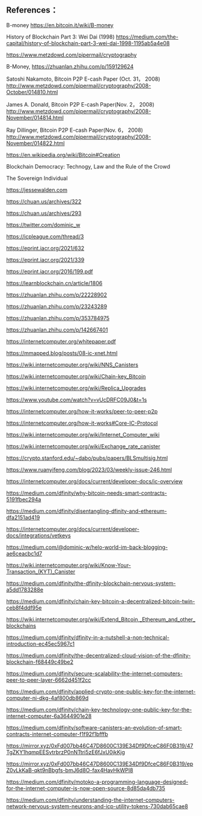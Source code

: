 ## References：

B-money https://en.bitcoin.it/wiki/B-money

History of Blockchain Part 3: Wei Dai (1998) https://medium.com/the-capital/history-of-blockchain-part-3-wei-dai-1998-1195ab5a4e08

https://www.metzdowd.com/pipermail/cryptography

B-Money, https://zhuanlan.zhihu.com/p/159129624

Satoshi Nakamoto, Bitcoin P2P E-cash Paper (Oct. 31， 2008) http://www.metzdowd.com/pipermail/cryptography/2008-October/014810.html

James A. Donald, Bitcoin P2P E-cash Paper(Nov. 2， 2008) http://www.metzdowd.com/pipermail/cryptography/2008-November/014814.html

Ray Dillinger, Bitcoin P2P E-cash Paper(Nov. 6， 2008) http://www.metzdowd.com/pipermail/cryptography/2008-November/014822.html

https://en.wikipedia.org/wiki/Bitcoin#Creation

Blockchain Democracy: Technogy, Law and the Rule of the Crowd

The Sovereign Individual

https://jessewalden.com

https://chuan.us/archives/322

https://chuan.us/archives/293

https://twitter.com/dominic_w

https://icpleague.com/thread/3

https://eprint.iacr.org/2021/632

https://eprint.iacr.org/2021/339

https://eprint.iacr.org/2016/199.pdf

https://learnblockchain.cn/article/1806

https://zhuanlan.zhihu.com/p/22228902

https://zhuanlan.zhihu.com/p/23243289

https://zhuanlan.zhihu.com/p/353784975

https://zhuanlan.zhihu.com/p/142667401

https://internetcomputer.org/whitepaper.pdf

https://mmapped.blog/posts/08-ic-xnet.html

https://wiki.internetcomputer.org/wiki/NNS_Canisters

https://wiki.internetcomputer.org/wiki/Chain-key_Bitcoin

https://wiki.internetcomputer.org/wiki/Replica_Upgrades

https://www.youtube.com/watch?v=vUcDRFC09J0&t=1s

https://internetcomputer.org/how-it-works/peer-to-peer-p2p

https://internetcomputer.org/how-it-works#Core-IC-Protocol

https://wiki.internetcomputer.org/wiki/Internet_Computer_wiki

https://wiki.internetcomputer.org/wiki/Exchange_rate_canister

https://crypto.stanford.edu/~dabo/pubs/papers/BLSmultisig.html

https://www.ruanyifeng.com/blog/2023/03/weekly-issue-246.html

https://internetcomputer.org/docs/current/developer-docs/ic-overview

https://medium.com/dfinity/why-bitcoin-needs-smart-contracts-5191fbec294a

https://medium.com/dfinity/disentangling-dfinity-and-ethereum-dfa2151ad419

https://internetcomputer.org/docs/current/developer-docs/integrations/vetkeys

https://medium.com/@dominic-w/helo-world-im-back-blogging-ae6ceacbc1d7

https://wiki.internetcomputer.org/wiki/Know-Your-Transaction_(KYT)_Canister

https://medium.com/dfinity/the-dfinity-blockchain-nervous-system-a5dd1783288e

https://medium.com/dfinity/chain-key-bitcoin-a-decentralized-bitcoin-twin-ceb8f4ddf95e

https://wiki.internetcomputer.org/wiki/Extend_Bitcoin,_Ethereum_and_other_blockchains

https://medium.com/dfinity/dfinity-in-a-nutshell-a-non-technical-introduction-ec45ec5967c1

https://medium.com/dfinity/the-decentralized-cloud-vision-of-the-dfinity-blockchain-f68449c49be2

https://medium.com/dfinity/secure-scalability-the-internet-computers-peer-to-peer-layer-6662d451f2cc

https://medium.com/dfinity/applied-crypto-one-public-key-for-the-internet-computer-ni-dkg-4af800db869d

https://medium.com/dfinity/chain-key-technology-one-public-key-for-the-internet-computer-6a3644901e28

https://medium.com/dfinity/software-canisters-an-evolution-of-smart-contracts-internet-computer-f1f92f1bfffb

https://mirror.xyz/0xFd007bb46C47D8600C139E34Df9DfceC86F0B319/47TgZKY1hqmpEESvtrbrzP0nNTtri5zE6fJxU0jkKjg

https://mirror.xyz/0xFd007bb46C47D8600C139E34Df9DfceC86F0B319/epZ0vLkKaB-qkt9nBbgfs-bmJ6d8O-fax4HavHkWPI8

https://medium.com/dfinity/motoko-a-programming-language-designed-for-the-internet-computer-is-now-open-source-8d85da4db735

https://medium.com/dfinity/understanding-the-internet-computers-network-nervous-system-neurons-and-icp-utility-tokens-730dab65cae8

<br>

<br>
